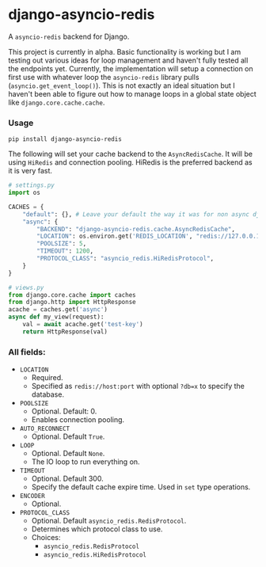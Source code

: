# django-asyncio-redis
A `asyncio-redis` backend for Django.

This project is currently in alpha. Basic functionality is working but I am testing out various ideas for loop 
management and haven't fully tested all the endpoints yet. Currently, the implementation will setup a connection 
on first use with whatever loop the `asyncio-redis` library pulls (`asyncio.get_event_loop()`). This is not exactly an ideal 
situation but I haven't been able to figure out how to manage loops in a global state object like `django.core.cache.cache`. 

### Usage
`pip install django-asyncio-redis`

The following will set your cache backend to the `AsyncRedisCache`. It will be using `HiRedis` and connection pooling. 
HiRedis is the preferred backend as it is very fast.  


```python
# settings.py
import os

CACHES = {
    "default": {}, # Leave your default the way it was for non async django access.
    "async": {
        "BACKEND": "django-asyncio-redis.cache.AsyncRedisCache",
        "LOCATION": os.environ.get('REDIS_LOCATION', "redis://127.0.0.1:6379?db=1"),
        "POOLSIZE": 5,
        "TIMEOUT": 1200,
        "PROTOCOL_CLASS": "asyncio_redis.HiRedisProtocol",
    }
}

```
```python
# views.py
from django.core.cache import caches
from django.http import HttpResponse
acache = caches.get('async')
async def my_view(request):
    val = await acache.get('test-key')
    return HttpResponse(val)
```

### All fields:
* `LOCATION`
   * Required. 
   * Specified as `redis://host:port` with optional `?db=x` to specify the database.
* `POOLSIZE`
  * Optional. Default: 0.
  * Enables connection pooling. 
* `AUTO_RECONNECT`
    * Optional. Default `True`.
* `LOOP`
    * Optional. Default `None`.
    * The IO loop to run everything on.
* `TIMEOUT`
  * Optional. Default 300.
  * Specify the default cache expire time. Used in `set` type operations.
* `ENCODER`
    * Optional.
* `PROTOCOL_CLASS`
    * Optional. Default `asyncio_redis.RedisProtocol`.
    * Determines which protocol class to use. 
    * Choices:
        * `asyncio_redis.RedisProtocol`
        * `asyncio_redis.HiRedisProtocol`
 